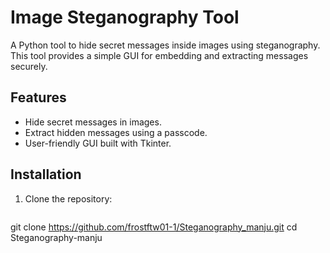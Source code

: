 # Image Steganography Tool

A Python tool to hide secret messages inside images using steganography. This tool provides a simple GUI for embedding and extracting messages securely.

## Features
- Hide secret messages in images.
- Extract hidden messages using a passcode.
- User-friendly GUI built with Tkinter.

## Installation
1. Clone the repository:
   ```bash
   
git clone https://github.com/frostftw01-1/Steganography_manju.git
cd Steganography-manju
